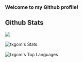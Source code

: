 ### Welcome to my Github profile!<br>
## Github Stats
![](https://komarev.com/ghpvc/?username=txgom&color=ffccff)
<br><br>
![txgom's Stats](https://github-readme-stats.vercel.app/api?username=txgom&theme=prussian&show_icons=true&hide_border=true&count_private=true)
<br><br>
![txgom's Top Languages](https://github-readme-stats.vercel.app/api/top-langs/?username=txgom&theme=prussian&show_icons=true&hide_border=true&layout=compact)

